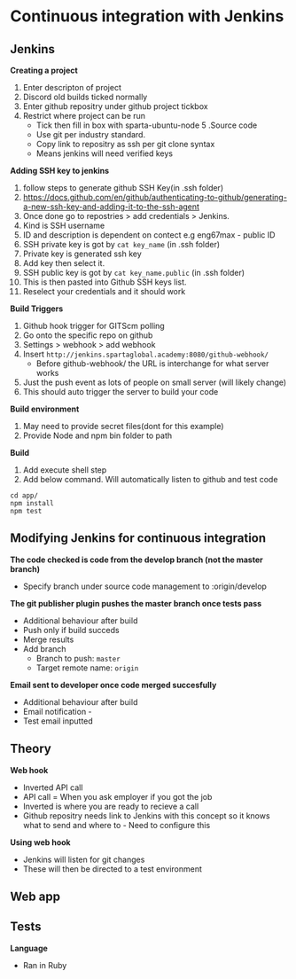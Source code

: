 # Continuous integration with Jenkins


## Jenkins
**Creating a project**
1. Enter descripton of project
2. Discord old builds ticked normally
3. Enter github repositry under github project tickbox
4. Restrict where project can be run
	- Tick then fill in box with sparta-ubuntu-node
5 .Source code
	- Use git per industry standard. 
	- Copy link to repositry as ssh per git clone syntax
	- Means jenkins will need verified keys

**Adding SSH key to jenkins**
1. follow steps to generate github SSH Key(in .ssh folder)
2. https://docs.github.com/en/github/authenticating-to-github/generating-a-new-ssh-key-and-adding-it-to-the-ssh-agent
3. Once done go to repostries > add credentials > Jenkins.
4. Kind is SSH username
5. ID and description is dependent on contect e.g eng67max - public ID
6. SSH private key is got by ```cat key_name``` (in .ssh folder)
7. Private key is generated ssh key
8. Add key then select it. 
9. SSH public key is got by ```cat key_name.public``` (in .ssh folder)
10. This is then pasted into Github SSH keys list. 
11. Reselect your credentials and it should work

**Build Triggers**
1. Github hook trigger for GITScm polling
2. Go onto the specific repo on github
3. Settings > webhook > add webhook
4. Insert ```http://jenkins.spartaglobal.academy:8080/github-webhook/```
	- Before github-webhook/ the URL is interchange for what server works
5. Just the push event as lots of people on small server (will likely change)
6. This should auto trigger the server to build your code

**Build environment**
1. May need to provide secret files(dont for this example)
2. Provide Node and npm bin folder to path

**Build**
1. Add execute shell step
2. Add below command. Will automatically listen to github and test code
```
cd app/
npm install
npm test
``` 

## Modifying Jenkins for continuous integration
**The code checked is code from the develop branch (not the master branch)**
- Specify branch under source code management to :origin/develop

**The git publisher plugin pushes the master branch once tests pass**
- Additional behaviour after build
- Push only if build succeds
- Merge results
- Add branch
	- Branch to push: ```master```
	- Target remote name: ```origin```

**Email sent to developer once code merged succesfully**
- Additional behaviour after build
- Email notification -
- Test email inputted 

## Theory

**Web hook**
- Inverted API call
- API call = When you ask employer if you got the job
- Inverted is where you are ready to recieve a call
- Github repositry needs link to Jenkins with this concept so it knows what to send and where to
        - Need to configure this

**Using web hook**
- Jenkins will listen for git changes
- These will then be directed to a test environment

## Web app

## Tests
**Language**
- Ran in Ruby

